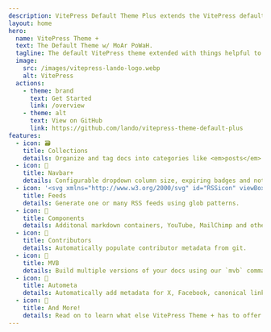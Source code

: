 ```yaml
---
description: VitePress Default Theme Plus extends the VitePress default theme with some extra power and features.
layout: home
hero:
  name: VitePress Theme +
  text: The Default Theme w/ MoAr PoWaH.
  tagline: The default VitePress theme extended with things helpful to <strong>BIG</strong> open source projects
  image:
    src: /images/vitepress-lando-logo.webp
    alt: VitePress
  actions:
    - theme: brand
      text: Get Started
      link: /overview
    - theme: alt
      text: View on GitHub
      link: https://github.com/lando/vitepress-theme-default-plus
features:
  - icon: 🗃️
    title: Collections
    details: Organize and tag docs into categories like <em>posts</em> or <em>guides</em> each with default frontmatter.
  - icon: 🧾
    title: Navbar+
    details: Configurable dropdown column size, expiring badges and notifications.
  - icon: '<svg xmlns="http://www.w3.org/2000/svg" id="RSSicon" viewBox="0 0 8 8" width="24" height="24"><title>RSS feed icon</title><style type="text/css">.button {stroke: none; fill: orange;}.symbol {stroke: none; fill: white;}</style><rect class="button" width="8" height="8" rx="1.5"/><circle class="symbol" cx="2" cy="6" r="1"/><path class="symbol" d="m 1,4 a 3,3 0 0 1 3,3 h 1 a 4,4 0 0 0 -4,-4 z"/><path class="symbol" d="m 1,2 a 5,5 0 0 1 5,5 h 1 a 6,6 0 0 0 -6,-6 z"/></svg>'
    title: Feeds
    details: Generate one or many RSS feeds using glob patterns.
  - icon: 🧩
    title: Components
    details: Additonal markdown containers, YouTube, MailChimp and other components.
  - icon: 🦄
    title: Contributors
    details: Automatically populate contributor metadata from git.
  - icon: 🔨
    title: MVB
    details: Build multiple versions of your docs using our `mvb` command
  - icon: 🤖
    title: Autometa
    details: Automatically add metadata for X, Facebook, canonical links, etc.
  - icon: 🥳
    title: And More!
    details: Read on to learn what else VitePress Theme + has to offer...
---
```


<script setup>
import {VPButton} from 'vitepress/theme';
</script>

<div class="home-other-stuff">
  <VPButton href="/overview" size="medium" text="Read more" />
</div>

<style>
.clip {
  color: transparent;
}
.home-other-stuff {
  padding: 64px 0px;
  text-align: center;
}

@media (min-width: 1290px) {
  .home-other-stuff {
    text-align: left;
    margin: 0 auto;
    max-width: 1152px;
  }
}

</style>
